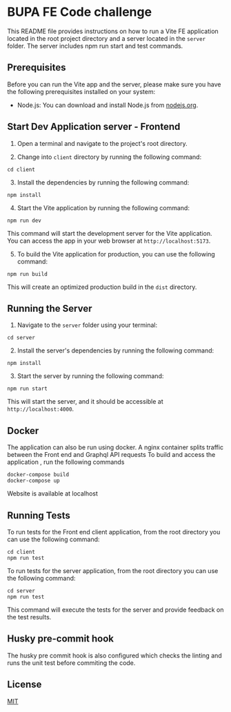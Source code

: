# BUPA FE Code challenge

This README file provides instructions on how to run a Vite FE application located in the root project directory and a server located in the `server` folder. The server includes npm run start and test commands.

## Prerequisites

Before you can run the Vite app and the server, please make sure you have the following prerequisites installed on your system:

- Node.js: You can download and install Node.js from [nodejs.org](https://nodejs.org/).

## Start Dev Application server - Frontend

1. Open a terminal and navigate to the project's root directory.

2. Change into `client` directory by running the following command:

`cd client`

3. Install the  dependencies by running the following command:

`npm install`

4. Start the Vite application by running the following command:

`npm run dev`

This command will start the development server for the Vite application. You can access the app in your web browser at `http://localhost:5173`.

5. To build the Vite application for production, you can use the following command:

`npm run build`

This will create an optimized production build in the `dist` directory.

## Running the Server

1. Navigate to the `server` folder using your terminal:

`cd server`

2. Install the server's dependencies by running the following command:

`npm install`

3. Start the server by running the following command:

`npm run start`

This will start the server, and it should be accessible at `http://localhost:4000`.

## Docker 

The application can also be run using docker. A nginx container splits traffic between the Front end and Graphql API requests
To build and access the application , run the following commands 

```
docker-compose build
docker-compose up
```

Website is available at localhost


## Running Tests

To run tests for the Front end client application, from the root directory you can use the following command:

```
cd client 
npm run test
```

To run tests for the server application, from the root directory you can use the following command:

```
cd server
npm run test
```

This command will execute the tests for the server and provide feedback on the test results.

## Husky pre-commit hook 

The husky pre commit hook is also configured which checks the linting and runs the unit test before commiting the code. 

## License

[MIT](https://choosealicense.com/licenses/mit/)
